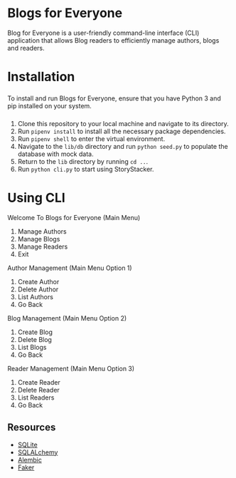 # Blogs for Everyone

Blog for Everyone is a user-friendly command-line interface (CLI) application that allows Blog readers to efficiently manage authors, blogs and readers.

# Installation

###
To install and run Blogs for Everyone, ensure that you have Python 3 and pip installed on your system.
###

1. Clone this repository to your local machine and navigate to its directory.
2. Run `pipenv install` to install all the necessary package dependencies.
3. Run `pipenv shell` to enter the virtual environment.
4. Navigate to the `lib/db` directory and run `python seed.py` to populate the database with mock data.
5. Return to the `lib` directory by running `cd ..`.
6. Run `python cli.py` to start using StoryStacker.

# Using CLI

Welcome To Blogs for Everyone (Main Menu)

1. Manage Authors
2. Manage Blogs
3. Manage Readers
4. Exit

Author Management (Main Menu Option 1)

1. Create Author
2. Delete Author
3. List Authors
4. Go Back

Blog Management (Main Menu Option 2)

1. Create Blog
2. Delete Blog
3. List Blogs
4. Go Back

Reader Management (Main Menu Option 3)

1. Create Reader
2. Delete Reader
3. List Readers
4. Go Back

## Resources

- [SQLite](https://sqlite.org/index.html)
- [SQLALchemy](https://www.sqlalchemy.org/)
- [Alembic](https://alembic.sqlalchemy.org/en/latest/)
- [Faker](https://faker.readthedocs.io/en/master/)